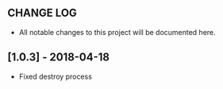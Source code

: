 ## CHANGE LOG
- All notable changes to this project will be documented here.

## [1.0.3] - 2018-04-18
- Fixed destroy process